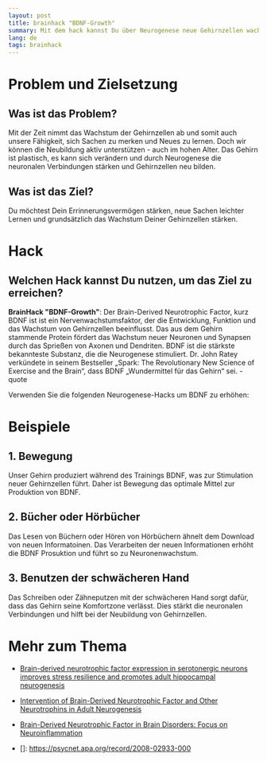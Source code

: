 ```yaml
---
layout: post
title: brainhack "BDNF-Growth"
summary: Mit dem hack kannst Du über Neurogenese neue Gehirnzellen wachsen lassen
lang: de
tags: brainhack
---
```


# Problem und Zielsetzung

## Was ist das Problem?
Mit der Zeit nimmt das Wachstum der Gehirnzellen ab und somit auch unsere Fähigkeit, sich Sachen zu merken und Neues zu lernen. Doch wir können die Neubildung aktiv unterstützen - auch im hohen Alter. Das Gehirn ist plastisch, es kann sich verändern und durch Neurogenese die neuronalen Verbindungen stärken und Gehirnzellen neu bilden.

## Was ist das Ziel?
Du möchtest Dein Errinnerungsvermögen stärken, neue Sachen leichter Lernen und grundsätzlich das Wachstum Deiner Gehirnzellen stärken.

# Hack

## Welchen Hack kannst Du nutzen, um das Ziel zu erreichen?
**BrainHack "BDNF-Growth"**: Der Brain-Derived Neurotrophic Factor, kurz BDNF ist ist ein Nervenwachstumsfaktor, der die Entwicklung, Funktion und das Wachstum von Gehirnzellen beeinflusst.
Das aus dem Gehirn stammende Protein fördert das Wachstum neuer Neuronen und Synapsen durch das Sprießen von Axonen und Dendriten. 
BDNF ist die stärkste bekannteste Substanz, die die Neurogenese stimuliert. 
Dr. John Ratey verkündete in seinem Bestseller „Spark: The Revolutionary New Science of Exercise and the Brain“, dass BDNF „Wundermittel für das Gehirn“ sei. - quote 

Verwenden Sie die folgenden Neurogenese-Hacks um BDNF zu erhöhen:

# Beispiele

## 1. Bewegung
Unser Gehirn produziert während des Trainings BDNF, was zur Stimulation neuer Gehirnzellen führt. Daher ist Bewegung das optimale Mittel zur Produktion von BDNF. 

## 2. Bücher oder Hörbücher
Das Lesen von Büchern oder Hören von Hörbüchern ähnelt dem Download von neuen Informatoinen. Das Verarbeiten der neuen Informationen erhöht die BDNF Prosuktion und führt so zu Neuronenwachstum.

## 3. Benutzen der schwächeren Hand
Das Schreiben oder Zähneputzen mit der schwächeren Hand sorgt dafür, dass das Gehirn seine Komfortzone verlässt. Dies stärkt die neuronalen Verbindungen und hilft bei der Neubildung von Gehirnzellen.

# Mehr zum Thema
- [Brain-derived neurotrophic factor expression in serotonergic neurons improves stress resilience and promotes adult hippocampal neurogenesis](https://pubmed.ncbi.nlm.nih.gov/35872219/)
- [Intervention of Brain-Derived Neurotrophic Factor and Other Neurotrophins in Adult Neurogenesis](https://pubmed.ncbi.nlm.nih.gov/34453295/)
- [Brain-Derived Neurotrophic Factor in Brain Disorders: Focus on Neuroinflammation](https://pubmed.ncbi.nlm.nih.gov/30117106/)

- []: https://psycnet.apa.org/record/2008-02933-000






